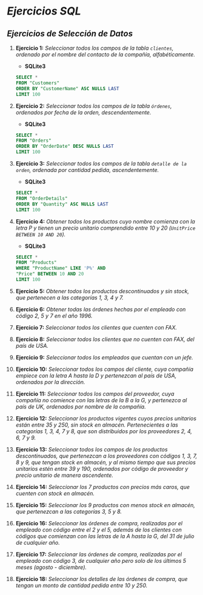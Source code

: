 <!-- Autor: Daniel Benjamin Perez Morales -->
<!-- GitHub: https://github.com/D4nitrix13 -->
<!-- Correo electrónico: danielperezdev@proton.me -->

# ***Ejercicios SQL***

## ***Ejercicios de Selección de Datos***

1. **Ejercicio 1:** *Seleccionar todos los campos de la tabla `clientes`, ordenado por el nombre del contacto de la compañía, alfabéticamente.*

   - **SQLite3**

   ```sql
   SELECT *
   FROM "Customers"
   ORDER BY "CustomerName" ASC NULLS LAST 
   LIMIT 100
   ```

2. **Ejercicio 2:** *Seleccionar todos los campos de la tabla `órdenes`, ordenados por fecha de la orden, descendentemente.*

   - **SQLite3**

   ```sql
   SELECT * 
   FROM "Orders"
   ORDER BY "OrderDate" DESC NULLS LAST
   LIMIT 100
   ```

3. **Ejercicio 3:** *Seleccionar todos los campos de la tabla `detalle de la orden`, ordenada por cantidad pedida, ascendentemente.*

   - **SQLite3**

   ```sql
   SELECT *
   FROM "OrderDetails"
   ORDER BY "Quantity" ASC NULLS LAST
   LIMIT 100
   ```

4. **Ejercicio 4:** *Obtener todos los productos cuyo nombre comienza con la letra P y tienen un precio unitario comprendido entre 10 y 20 (`UnitPrice BETWEEN 10 AND 20`).*

    - **SQLite3**

   ```sql
   SELECT *
   FROM "Products"
   WHERE "ProductName" LIKE 'P%' AND
   "Price" BETWEEN 10 AND 20
   LIMIT 100
   ```

5. **Ejercicio 5:** *Obtener todos los productos descontinuados y sin stock, que pertenecen a las categorías 1, 3, 4 y 7.*

6. **Ejercicio 6:** *Obtener todas las órdenes hechas por el empleado con código 2, 5 y 7 en el año 1996.*

7. **Ejercicio 7:** *Seleccionar todos los clientes que cuenten con FAX.*

8. **Ejercicio 8:** *Seleccionar todos los clientes que no cuenten con FAX, del país de USA.*

9. **Ejercicio 9:** *Seleccionar todos los empleados que cuentan con un jefe.*

10. **Ejercicio 10:** *Seleccionar todos los campos del cliente, cuya compañía empiece con la letra A hasta la D y pertenezcan al país de USA, ordenados por la dirección.*

11. **Ejercicio 11:** *Seleccionar todos los campos del proveedor, cuya compañía no comience con las letras de la B a la G, y pertenezca al país de UK, ordenados por nombre de la compañía.*

12. **Ejercicio 12:** *Seleccionar los productos vigentes cuyos precios unitarios están entre 35 y 250, sin stock en almacén. Pertenecientes a las categorías 1, 3, 4, 7 y 8, que son distribuidos por los proveedores 2, 4, 6, 7 y 9.*

13. **Ejercicio 13:** *Seleccionar todos los campos de los productos descontinuados, que pertenezcan a los proveedores con códigos 1, 3, 7, 8 y 9, que tengan stock en almacén, y al mismo tiempo que sus precios unitarios estén entre 39 y 190, ordenados por código de proveedor y precio unitario de manera ascendente.*

14. **Ejercicio 14:** *Seleccionar los 7 productos con precios más caros, que cuenten con stock en almacén.*

15. **Ejercicio 15:** *Seleccionar los 9 productos con menos stock en almacén, que pertenezcan a las categorías 3, 5 y 8.*

16. **Ejercicio 16:** *Seleccionar las órdenes de compra, realizadas por el empleado con código entre el 2 y el 5, además de los clientes con códigos que comienzan con las letras de la A hasta la G, del 31 de julio de cualquier año.*

17. **Ejercicio 17:** *Seleccionar las órdenes de compra, realizadas por el empleado con código 3, de cualquier año pero solo de los últimos 5 meses (agosto - diciembre).*

18. **Ejercicio 18:** *Seleccionar los detalles de las órdenes de compra, que tengan un monto de cantidad pedida entre 10 y 250.*
